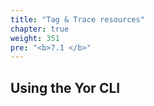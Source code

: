 ```yaml
---
title: "Tag & Trace resources"
chapter: true
weight: 351
pre: "<b>7.1 </b>"
---
```


## Using the Yor CLI
